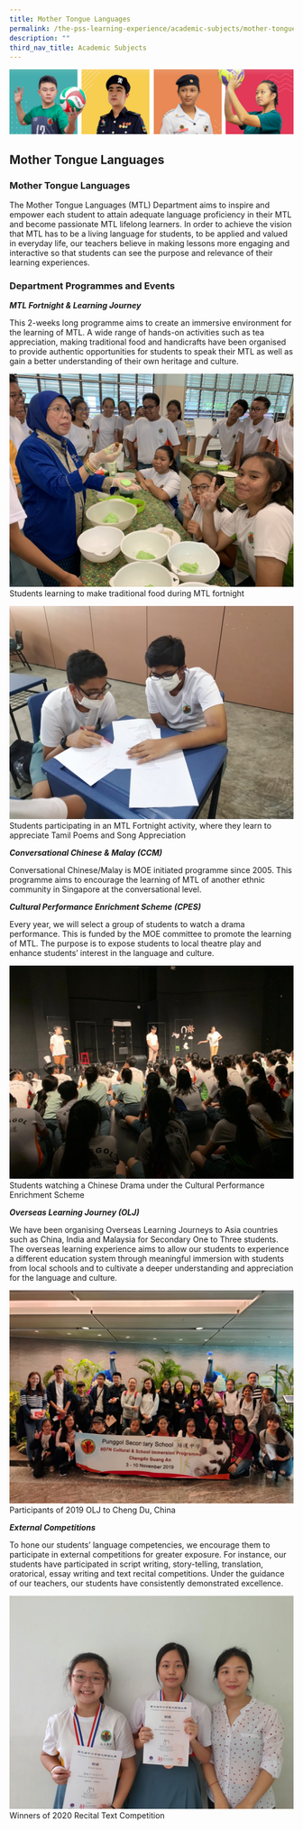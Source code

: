 ```yaml
---
title: Mother Tongue Languages
permalink: /the-pss-learning-experience/academic-subjects/mother-tongue-languages/
description: ""
third_nav_title: Academic Subjects
---
```

![](/images/Our%20School/subbanner.jpg)

## Mother Tongue Languages

### Mother Tongue Languages


The Mother Tongue Languages (MTL) Department aims to inspire and empower each student to attain adequate language proficiency in their MTL and become passionate MTL lifelong learners. In order to achieve the vision that MTL has to be a living language for students, to be applied and valued in everyday life, our teachers believe in making lessons more engaging and interactive so that students can see the purpose and relevance of their learning experiences.

  

### Department Programmes and Events


  

**_MTL Fortnight & Learning Journey_**

  

This 2-weeks long programme aims to create an immersive environment for the learning of MTL. A wide range of hands-on activities such as tea appreciation, making traditional food and handicrafts have been organised to provide authentic opportunities for students to speak their MTL as well as gain a better understanding of their own heritage and culture.


![](/images/Academic%20Subjects/Mother%20Tongue%20Languages/Students%20learning%20to%20make%20traditional%20food%20during%20MTL%20fortnight.jpg)
Students learning to make traditional food during MTL fortnight

![](/images/Academic%20Subjects/Mother%20Tongue%20Languages/Tamil%20Poems%20and%20Song%20Appereciation_MTL%20Fortnight.jpeg)
Students participating in an MTL Fortnight activity, where they learn to appreciate Tamil Poems and Song Appreciation

**_Conversational Chinese & Malay (CCM)_**

  

Conversational Chinese/Malay is MOE initiated programme since 2005. This programme aims to encourage the learning of MTL of another ethnic community in Singapore at the conversational level.

  

  

**_Cultural Performance Enrichment Scheme (CPES)_**

  

Every year, we will select a group of students to watch a drama performance. This is funded by the MOE committee to promote the learning of MTL. The purpose is to expose students to local theatre play and enhance students’ interest in the language and culture.

![](/images/Academic%20Subjects/Mother%20Tongue%20Languages/Students%20watching%20a%20Chinese%20Drama%20under%20the%20Cultural%20Performance%20Enrichment%20Scheme.jpg)
Students watching a Chinese Drama under the Cultural Performance Enrichment Scheme


**_Overseas Learning Journey (OLJ)_**

  

We have been organising Overseas Learning Journeys to Asia countries such as China, India and Malaysia for Secondary One to Three students. The overseas learning experience aims to allow our students to experience a different education system through meaningful immersion with students from local schools and to cultivate a deeper understanding and appreciation for the language and culture.

![](/images/Academic%20Subjects/Mother%20Tongue%20Languages/Students%20participating%20in%20an%20OLJ%20to%20China%20(2019).jpg)
Participants of 2019 OLJ to Cheng Du, China

**_External Competitions_**

  

To hone our students’ language competencies, we encourage them to participate in external competitions for greater exposure. For instance, our students have participated in script writing, story-telling, translation, oratorical, essay writing and text recital competitions. Under the guidance of our teachers, our students have consistently demonstrated excellence.


![](/images/Academic%20Subjects/Mother%20Tongue%20Languages/Winners%20of%202020%20Recital%20Text%20Competition.jpeg)
Winners of 2020 Recital Text Competition